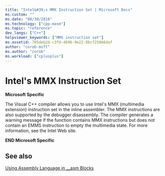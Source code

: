 ```yaml
---
title: "Intel&#39;s MMX Instruction Set | Microsoft Docs"
ms.custom: ""
ms.date: "08/30/2018"
ms.technology: ["cpp-masm"]
ms.topic: "reference"
dev_langs: ["C++"]
helpviewer_keywords: ["MMX instruction set"]
ms.assetid: 705deb2d-c3fd-4696-9e22-8bcf25866daf
author: "corob-msft"
ms.author: "corob"
ms.workload: ["cplusplus"]
---
```

# Intel&#39;s MMX Instruction Set

**Microsoft Specific**

The Visual C++ compiler allows you to use Intel's MMX (multimedia extension) instruction set in the inline assembler. The MMX instructions are also supported by the debugger disassembly. The compiler generates a warning message if the function contains MMX instructions but does not contain an EMMS instruction to empty the multimedia state. For more information, see the Intel Web site.

**END Microsoft Specific**

## See also

[Using Assembly Language in __asm Blocks](../../assembler/inline/using-assembly-language-in-asm-blocks.md)<br/>